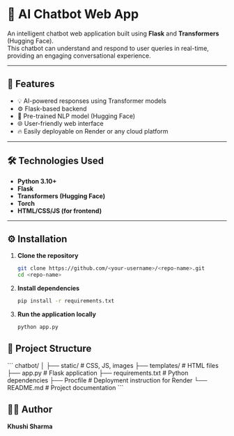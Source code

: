 # 💬 AI Chatbot Web App  

An intelligent chatbot web application built using **Flask** and **Transformers** (Hugging Face).  
This chatbot can understand and respond to user queries in real-time, providing an engaging conversational experience.

---

## 🚀 Features  
- 💡 AI-powered responses using Transformer models  
- ⚙️ Flask-based backend  
- 🧠 Pre-trained NLP model (Hugging Face)  
- 🌐 User-friendly web interface  
- 🔥 Easily deployable on Render or any cloud platform  

---

## 🛠️ Technologies Used  
- **Python 3.10+**  
- **Flask**  
- **Transformers (Hugging Face)**  
- **Torch**  
- **HTML/CSS/JS (for frontend)**  

---

## ⚙️ Installation  

1. **Clone the repository**  
   ```bash
   git clone https://github.com/<your-username>/<repo-name>.git
   cd <repo-name>
2. **Install dependencies**
    ```bash
    pip install -r requirements.txt
3. **Run the application locally**
    ```bash
    python app.py


## 📁 Project Structure  
\`\`\`
chatbot/
│
├── static/              # CSS, JS, images
├── templates/           # HTML files
├── app.py               # Flask application
├── requirements.txt     # Python dependencies
├── Procfile             # Deployment instruction for Render
└── README.md            # Project documentation
\`\`\`


## 🧑‍💻 Author  
**Khushi Sharma**  
